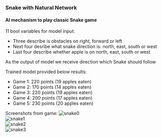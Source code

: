 ### Snake with Natural Network
#### AI mechanism to play classic Snake game

11 bool variables for model input:
* Three describe is obstacles on right, forward or left
* Next four desribe what snake direction is: north, east, south or west
* Last four describe whether apple is on north, east, south or west

As the output of model we receive direction which Snake should follow

Trained model provided below results:
* Game 1: 220 points (19 apples eaten)
* Game 2: 170 points (14 apples eaten)
* Game 3: 220 points (19 apples eaten)
* Game 4: 200 points (17 apples eaten)
* Game 5: 230 points (20 apples eaten)

Screenshots from game:
![snake0](https://user-images.githubusercontent.com/47610591/103782983-70746900-5038-11eb-81d7-838c664f8df9.png)\
![snake1](https://user-images.githubusercontent.com/47610591/103782984-710cff80-5038-11eb-9051-02d9aac674b7.png)\
![snake2](https://user-images.githubusercontent.com/47610591/103782978-6fdbd280-5038-11eb-93e3-e7b033a8d01c.png)\
![snake3](https://user-images.githubusercontent.com/47610591/103782982-70746900-5038-11eb-95da-f2de62bdccb2.png)
